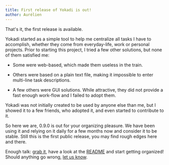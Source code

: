 ```yaml
---
title: First release of Yokadi is out!
author: Aurélien
---
```

That's it, the first release is available.

Yokadi started as a simple tool to help me centralize all tasks I have to
accomplish, whether they come from everyday-life, work or personal projects.
Prior to starting this project, I tried a few other solutions, but none of them
satisfied me:

- Some were web-based, which made them useless in the train.

- Others were based on a plain text file, making it impossible to enter
  multi-line task descriptions.

- A few others were GUI solutions. While attractive, they did not provide a
  fast enough work-flow and I failed to adopt them.

Yokadi was not initially created to be used by anyone else than me, but I
showed it to a few friends, who adopted it, and even started to contribute to
it.

So here we are, 0.9.0 is out for your organizing pleasure. We have been using
it and relying on it daily for a few months now and consider it to be stable.
Still this is the first public release, you may find rough edges here and
there.

Enough talk: [grab it](download.html), have a look at the [README](README.html)
and start getting organized! Should anything go wrong, [let us know](contact.html).
